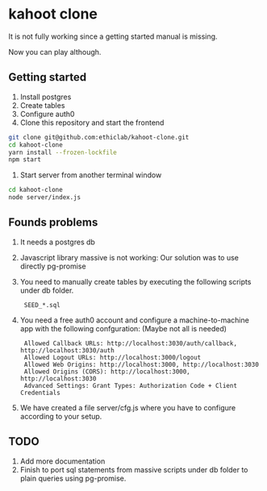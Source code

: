 # kahoot clone

It is not fully working since a getting started manual is missing.

Now you can play although.

## Getting started

1. Install postgres
1. Create tables
1. Configure auth0
1. Clone this repository and start the frontend

```bash
git clone git@github.com:ethiclab/kahoot-clone.git
cd kahoot-clone
yarn install --frozen-lockfile
npm start
```

1. Start server from another terminal window

```bash
cd kahoot-clone
node server/index.js
```

## Founds problems

1. It needs a postgres db
1. Javascript library massive is not working: Our solution was to use directly pg-promise
1. You need to manually create tables by executing the following scripts
   under db folder.

        SEED_*.sql

1. You need a free auth0 account and configure a machine-to-machine app
   with the following confguration: (Maybe not all is needed)

        Allowed Callback URLs: http://localhost:3030/auth/callback, http://localhost:3030/auth
        Allowed Logout URLs: http://localhost:3000/logout
        Allowed Web Origins: http://localhost:3000, http://localhost:3030
        Allowed Origins (CORS): http://localhost:3000, http://localhost:3030
        Advanced Settings: Grant Types: Authorization Code + Client Credentials

1. We have created a file server/cfg.js where you have to configure according to your setup.

## TODO

1. Add more documentation
1. Finish to port sql statements from massive scripts under db folder to plain queries using pg-promise.
